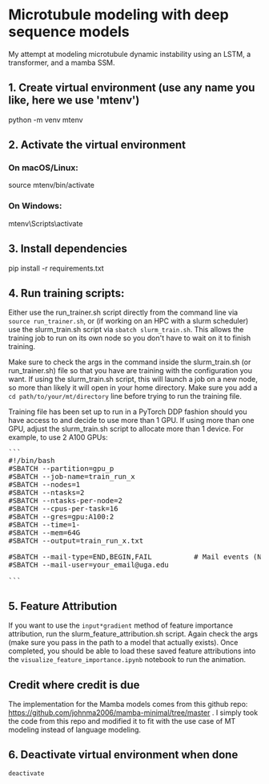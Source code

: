 # Microtubule modeling with deep sequence models
My attempt at modeling microtubule dynamic instability using an LSTM, a transformer, and a mamba SSM.



## 1. Create virtual environment (use any name you like, here we use 'mtenv')
python -m venv mtenv

## 2. Activate the virtual environment
### On macOS/Linux:
source mtenv/bin/activate

### On Windows:
mtenv\Scripts\activate

## 3. Install dependencies
pip install -r requirements.txt

## 4. Run training scripts:
Either use the run_trainer.sh script directly from the command line via `source run_trainer.sh`, or (if working on an HPC with a slurm scheduler) use the slurm_train.sh script via `sbatch slurm_train.sh`. This allows the training job to run on its own node so you don't have to wait on it to finish training.


Make sure to check the args in the command inside the slurm_train.sh (or run_trainer.sh) file so that you have are training with the configuration you want.
If using the slurm_train.sh script, this will launch a job on a new node, so more than likely it will open in your home directory. Make sure you add a 
`cd path/to/your/mt/directory` line before trying to run the training file.

Training file has been set up to run in a PyTorch DDP fashion should you have access to and decide to use more than 1 GPU.
If using more than one GPU, adjust the slurm_train.sh script to allocate more than 1 device. For example, to use 2 A100 GPUs:

<pre>
```
#!/bin/bash
#SBATCH --partition=gpu_p
#SBATCH --job-name=train_run_x
#SBATCH --nodes=1
#SBATCH --ntasks=2
#SBATCH --ntasks-per-node=2
#SBATCH --cpus-per-task=16
#SBATCH --gres=gpu:A100:2
#SBATCH --time=1-
#SBATCH --mem=64G
#SBATCH --output=train_run_x.txt

#SBATCH --mail-type=END,BEGIN,FAIL          # Mail events (NONE, BEGIN, END, FAIL, ALL)
#SBATCH --mail-user=your_email@uga.edu

```
</pre>

## 5. Feature Attribution

If you want to use the `input*gradient` method of feature importance attribution, run the slurm_feature_attribution.sh script.
Again check the args (make sure you pass in the path to a model that actually exists).
Once completed, you should be able to load these saved feature attributions into the
`visualize_feature_importance.ipynb` notebook to run the animation.

## Credit where credit is due
The implementation for the Mamba models comes from this github repo: https://github.com/johnma2006/mamba-minimal/tree/master . I simply took the code
from this repo and modified it to fit with the use case of MT modeling instead of language modeling.

## 6. Deactivate virtual environment when done
`deactivate`


